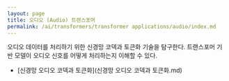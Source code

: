 ```yaml
---
layout: page
title: 오디오 (Audio) 트랜스포머
permalink: /ai/transformers/transformer applications/audio/index.md
---
```


오디오 데이터를 처리하기 위한 신경망 코덱과 토큰화 기술을 탐구한다. 트랜스포머 기반 모델이 오디오 신호를 어떻게 처리하는지 이해할 수 있다.

- [신경망 오디오 코덱과 토큰화](신경망 오디오 코덱과 토큰화.md)

